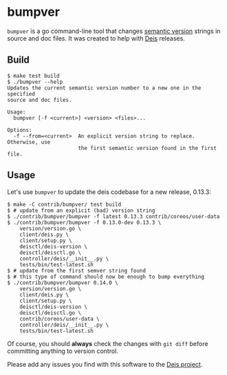 # bumpver

`bumpver` is a go command-line tool that changes [semantic version](http://semver.org/)
strings in source and doc files. It was created to help with [Deis](http://deis.io/)
releases.

## Build

```console
$ make test build
$ ./bumpver --help
Updates the current semantic version number to a new one in the specified
source and doc files.

Usage:
  bumpver [-f <current>] <version> <files>...

Options:
  -f --from=<current>  An explicit version string to replace. Otherwise, use
                       the first semantic version found in the first file.
```

## Usage

Let's use `bumpver` to update the deis codebase for a new release, 0.13.3:

```console
$ make -C contrib/bumpver/ test build
$ # update from an explicit (bad) version string
$ ./contrib/bumpver/bumpver -f latest 0.13.3 contrib/coreos/user-data
$ ./contrib/bumpver/bumpver -f 0.13.0-dev 0.13.3 \
    version/version.go \
    client/deis.py \
    client/setup.py \
    deisctl/deis-version \
    deisctl/deisctl.go \
    controller/deis/__init__.py \
    tests/bin/test-latest.sh
$ # update from the first semver string found
$ # this type of command should now be enough to bump everything
$ ./contrib/bumpver/bumpver 0.14.0 \
    version/version.go \
    client/deis.py \
    client/setup.py \
    deisctl/deis-version \
    deisctl/deisctl.go \
    contrib/coreos/user-data \
    controller/deis/__init__.py \
    tests/bin/test-latest.sh
```

Of course, you should **always** check the changes with `git diff` before committing
anything to version control.

Please add any issues you find with this software to the
[Deis project](https://github.com/deis/deis/issues).
